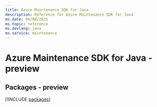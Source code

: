 ```yaml
---
title: Azure Maintenance SDK for Java
description: Reference for Azure Maintenance SDK for Java
ms.date: 09/08/2025
ms.topic: reference
ms.devlang: java
ms.service: maintenance
---
```

# Azure Maintenance SDK for Java - preview
## Packages - preview
[!INCLUDE [packages](maintenance-index.md)]